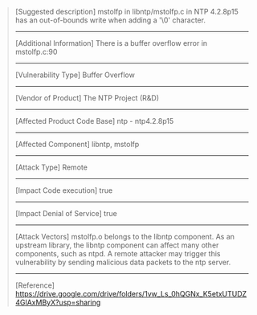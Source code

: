 > [Suggested description]
> mstolfp in libntp/mstolfp.c in NTP 4.2.8p15 has an out-of-bounds write when adding a '\0' character.
>
> ------------------------------------------
>
> [Additional Information]
> There is a buffer overflow error in mstolfp.c:90
>
> ------------------------------------------
>
> [Vulnerability Type]
> Buffer Overflow
>
> ------------------------------------------
>
> [Vendor of Product]
> The NTP Project (R&D)
>
> ------------------------------------------
>
> [Affected Product Code Base]
> ntp - ntp4.2.8p15
>
> ------------------------------------------
>
> [Affected Component]
> libntp, mstolfp
>
> ------------------------------------------
>
> [Attack Type]
> Remote
>
> ------------------------------------------
>
> [Impact Code execution]
> true
>
> ------------------------------------------
>
> [Impact Denial of Service]
> true
>
> ------------------------------------------
>
> [Attack Vectors]
> mstolfp.o belongs to the libntp component. As an upstream library, the libntp component can affect many other components, such as ntpd. A remote attacker may trigger this vulnerability by sending malicious data packets to the ntp server.
>
> ------------------------------------------
>
> [Reference]
> https://drive.google.com/drive/folders/1vw_Ls_0hQGNx_K5etxUTUDZ4GlAxMByX?usp=sharing
